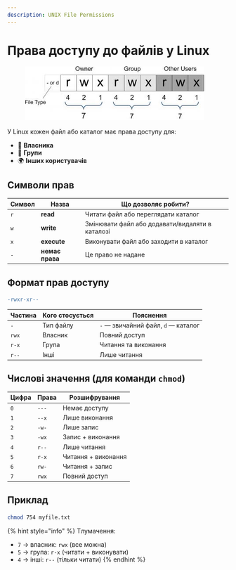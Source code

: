 ```yaml
---
description: UNIX File Permissions
---
```


# Права доступу до файлів у Linux

<div data-full-width="true"><figure><img src="../../.gitbook/assets/image.png" alt=""><figcaption></figcaption></figure></div>

У Linux кожен файл або каталог має права доступу для:

* 👤 **Власника**
* 👥 **Групи**
* 🌍 **Інших користувачів**

## Символи прав

| Символ | Назва           | Що дозволяє робити?                             |
| ------ | --------------- | ----------------------------------------------- |
| `r`    | **read**        | Читати файл або переглядати каталог             |
| `w`    | **write**       | Змінювати файл або додавати/видаляти в каталозі |
| `x`    | **execute**     | Виконувати файл або заходити в каталог          |
| `-`    | **немає права** | Це право не надане                              |

## Формат прав доступу

```diff
-rwxr-xr--
```

| Частина | Кого стосується | Пояснення                           |
| ------- | --------------- | ----------------------------------- |
| `-`     | Тип файлу       | `-` — звичайний файл, `d` — каталог |
| `rwx`   | Власник         | Повний доступ                       |
| `r-x`   | Група           | Читання та виконання                |
| `r--`   | Інші            | Лише читання                        |

## Числові значення (для команди `chmod`)

| Цифра | Права | Розшифрування       |
| ----- | ----- | ------------------- |
| `0`   | `---` | Немає доступу       |
| `1`   | `--x` | Лише виконання      |
| `2`   | `-w-` | Лише запис          |
| `3`   | `-wx` | Запис + виконання   |
| `4`   | `r--` | Лише читання        |
| `5`   | `r-x` | Читання + виконання |
| `6`   | `rw-` | Читання + запис     |
| `7`   | `rwx` | Повний доступ       |

## Приклад

```bash
chmod 754 myfile.txt
```

{% hint style="info" %}
Тлумачення:

* `7` → власник: `rwx` (все можна)
* `5` → група: `r-x` (читати + виконувати)
* `4` → інші: `r--` (тільки читати)
{% endhint %}

